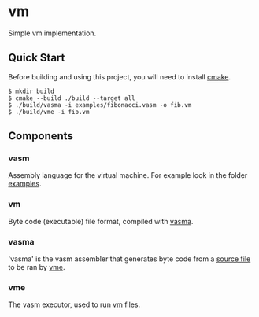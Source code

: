 # vm
Simple vm implementation.

## Quick Start
Before building and using this project, you will need to install [cmake](https://cmake.org/).

```console
$ mkdir build
$ cmake --build ./build --target all
$ ./build/vasma -i examples/fibonacci.vasm -o fib.vm
$ ./build/vme -i fib.vm
```

## Components

### vasm

Assembly language for the virtual machine.
For example look in the folder [examples](/tree/main/examples).

### vm

Byte code (executable) file format, compiled with [vasma](#vasma).

### vasma

'vasma' is the vasm assembler that generates byte code from a [source file](/tree/main/examples) to be ran by [vme](#vme).

### vme

The vasm executor, used to run [vm](#vm) files.
